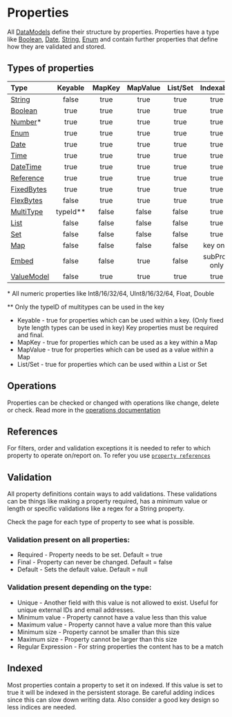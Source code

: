 # Properties

All [DataModels](../datamodel.md) define their structure by properties. Properties 
have a type like [Boolean](types/boolean.md), [Date](types/date.md), [String](types/string.md), 
[Enum](types/enum.md) and contain further properties that define how they are validated 
and stored.

## Types of properties

|Type                                     |Keyable |MapKey|MapValue|List/Set|Indexable   |
|:----------------------------------------|:------:|:----:|:------:|:------:|:----------:|
|[String](types/string.md)                |false   |true  |true    |true    |true        |
|[Boolean](types/boolean.md)              |true    |true  |true    |true    |true        |
|[Number](types/number.md)*               |true    |true  |true    |true    |true        |
|[Enum](types/enum.md)                    |true    |true  |true    |true    |true        |
|[Date](types/date.md)                    |true    |true  |true    |true    |true        |
|[Time](types/time.md)                    |true    |true  |true    |true    |true        |
|[DateTime](types/datetime.md)            |true    |true  |true    |true    |true        |
|[Reference](types/reference.md)          |true    |true  |true    |true    |true        |
|[FixedBytes](types/fixedBytes.md)        |true    |true  |true    |true    |true        |
|[FlexBytes](types/flexBytes.md)          |false   |true  |true    |true    |true        |
|[MultiType](types/multiType.md)          |typeId**|false |false   |false   |true        |
|[List](types/list.md)                    |false   |false |false   |false   |true        |
|[Set](types/set.md)                      |false   |false |false   |false   |true        |
|[Map](types/map.md)                      |false   |false |false   |false   |key only    |
|[Embed](types/embeddedValues.md)         |false   |false |true    |false   |subProp only|
|[ValueModel](types/valueModel.md)        |false   |true  |true    |true    |true        |

\* All numeric properties like Int8/16/32/64, UInt8/16/32/64, Float, Double 

\*\* Only the typeID of multitypes can be used in the key 


- Keyable - true for properties which can be used within a key. 
            (Only fixed byte length types can be used in key)
            Key properties must be required and final.
- MapKey - true for properties which can be used as a key within a Map
- MapValue - true for properties which can be used as a value within a Map
- List/Set - true for properties which can be used within a List or Set

## Operations

Properties can be checked or changed with operations like change, delete or
check. Read more in the [operations documentation](operations.md)

## References
For filters, order and validation exceptions it is needed to refer
to which property to operate on/report on. To refer you use 
[`property references`](references.md)

## Validation

All property definitions contain ways to add validations. These validations
can be things like making a property required, has a minimum value or
length or specific validations like a regex for a String property.

Check the page for each type of property to see what is possible.

### Validation present on all properties:

* Required - Property needs to be set. Default = true
* Final - Property can never be changed. Default = false
* Default - Sets the default value. Default = null

### Validation present depending on the type:

* Unique - Another field with this value is not allowed to exist. Useful 
for unique external IDs and email addresses.
* Minimum value - Property cannot have a value less than this value
* Maximum value - Property cannot have a value more than this value
* Minimum size - Property cannot be smaller than this size
* Maximum size - Property cannot be larger than this size
* Regular Expression - For string properties the content has to be a match

## Indexed

Most properties contain a property to set it on indexed. If this value is set 
to true it will be indexed in the persistent storage. Be careful adding indices
since this can slow down writing data. Also consider a good key design so less
indices are needed.
